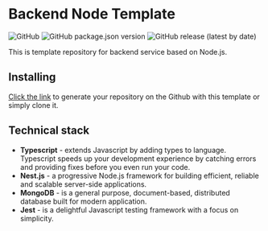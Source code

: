 # Backend Node Template  
![GitHub](https://img.shields.io/github/license/vladdekhanov/backend-node-template)
![GitHub package.json version](https://img.shields.io/github/package-json/v/vladdekhanov/backend-node-template)
![GitHub release (latest by date)](https://img.shields.io/github/v/release/vladdekhanov/backend-node-template)

This is template repository for backend service based on Node.js.

## Installing

[Click the link](https://github.com/vladdekhanov/backend-node-template/generate) to generate your repository on the Github with this template or simply clone it.

## Technical stack

* **Typescript** - extends Javascript by adding types to language. Typescript speeds up your development experience by catching errors and providing fixes before you even run your code.
* **Nest.js** - a progressive Node.js framework for building efficient, reliable and scalable server-side applications.
* **MongoDB** - is a general purpose, document-based, distributed database built for modern application.
* **Jest** - is a delightful Javascript testing framework with a focus on simplicity.
